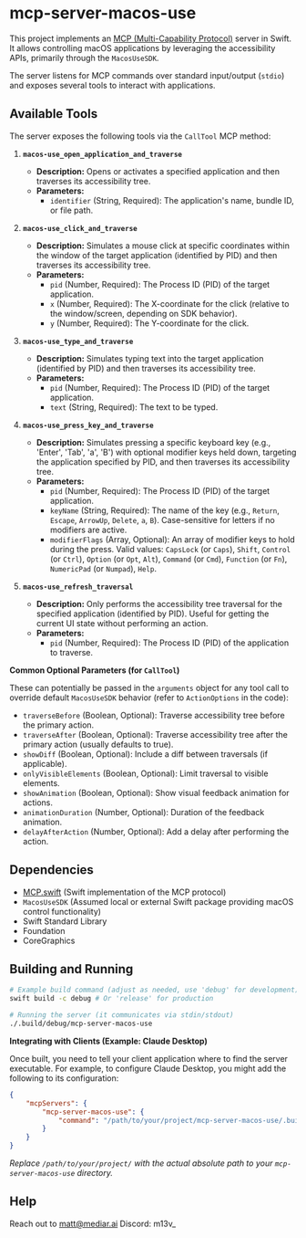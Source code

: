 # mcp-server-macos-use

This project implements an [MCP (Multi-Capability Protocol)](https://github.com/sourcegraph/managed-capabilities-protocol) server in Swift. It allows controlling macOS applications by leveraging the accessibility APIs, primarily through the `MacosUseSDK`.

The server listens for MCP commands over standard input/output (`stdio`) and exposes several tools to interact with applications.

## Available Tools

The server exposes the following tools via the `CallTool` MCP method:

1.  **`macos-use_open_application_and_traverse`**
    *   **Description:** Opens or activates a specified application and then traverses its accessibility tree.
    *   **Parameters:**
        *   `identifier` (String, Required): The application's name, bundle ID, or file path.

2.  **`macos-use_click_and_traverse`**
    *   **Description:** Simulates a mouse click at specific coordinates within the window of the target application (identified by PID) and then traverses its accessibility tree.
    *   **Parameters:**
        *   `pid` (Number, Required): The Process ID (PID) of the target application.
        *   `x` (Number, Required): The X-coordinate for the click (relative to the window/screen, depending on SDK behavior).
        *   `y` (Number, Required): The Y-coordinate for the click.

3.  **`macos-use_type_and_traverse`**
    *   **Description:** Simulates typing text into the target application (identified by PID) and then traverses its accessibility tree.
    *   **Parameters:**
        *   `pid` (Number, Required): The Process ID (PID) of the target application.
        *   `text` (String, Required): The text to be typed.

4.  **`macos-use_press_key_and_traverse`**
    *   **Description:** Simulates pressing a specific keyboard key (e.g., 'Enter', 'Tab', 'a', 'B') with optional modifier keys held down, targeting the application specified by PID, and then traverses its accessibility tree.
    *   **Parameters:**
        *   `pid` (Number, Required): The Process ID (PID) of the target application.
        *   `keyName` (String, Required): The name of the key (e.g., `Return`, `Escape`, `ArrowUp`, `Delete`, `a`, `B`). Case-sensitive for letters if no modifiers are active.
        *   `modifierFlags` (Array<String>, Optional): An array of modifier keys to hold during the press. Valid values: `CapsLock` (or `Caps`), `Shift`, `Control` (or `Ctrl`), `Option` (or `Opt`, `Alt`), `Command` (or `Cmd`), `Function` (or `Fn`), `NumericPad` (or `Numpad`), `Help`.

5.  **`macos-use_refresh_traversal`**
    *   **Description:** Only performs the accessibility tree traversal for the specified application (identified by PID). Useful for getting the current UI state without performing an action.
    *   **Parameters:**
        *   `pid` (Number, Required): The Process ID (PID) of the application to traverse.

**Common Optional Parameters (for `CallTool`)**

These can potentially be passed in the `arguments` object for any tool call to override default `MacosUseSDK` behavior (refer to `ActionOptions` in the code):

*   `traverseBefore` (Boolean, Optional): Traverse accessibility tree before the primary action.
*   `traverseAfter` (Boolean, Optional): Traverse accessibility tree after the primary action (usually defaults to true).
*   `showDiff` (Boolean, Optional): Include a diff between traversals (if applicable).
*   `onlyVisibleElements` (Boolean, Optional): Limit traversal to visible elements.
*   `showAnimation` (Boolean, Optional): Show visual feedback animation for actions.
*   `animationDuration` (Number, Optional): Duration of the feedback animation.
*   `delayAfterAction` (Number, Optional): Add a delay after performing the action.

## Dependencies

*   [MCP.swift](https://github.com/sourcegraph/managed-capabilities-protocol) (Swift implementation of the MCP protocol)
*   `MacosUseSDK` (Assumed local or external Swift package providing macOS control functionality)
*   Swift Standard Library
*   Foundation
*   CoreGraphics

## Building and Running

```bash
# Example build command (adjust as needed, use 'debug' for development)
swift build -c debug # Or 'release' for production

# Running the server (it communicates via stdin/stdout)
./.build/debug/mcp-server-macos-use
```

**Integrating with Clients (Example: Claude Desktop)**

Once built, you need to tell your client application where to find the server executable. For example, to configure Claude Desktop, you might add the following to its configuration:

```json
{
    "mcpServers": {
        "mcp-server-macos-use": {
            "command": "/path/to/your/project/mcp-server-macos-use/.build/debug/mcp-server-macos-use"
        }
    }
}
```

*Replace `/path/to/your/project/` with the actual absolute path to your `mcp-server-macos-use` directory.*

## Help

Reach out to matt@mediar.ai
Discord: m13v_